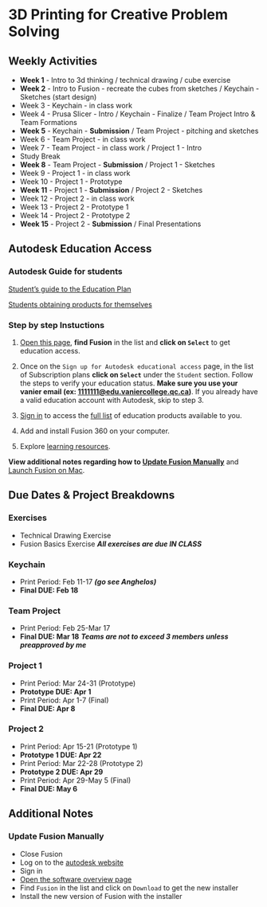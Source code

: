 # 3D Printing for Creative Problem Solving

## Weekly Activities

- **Week 1** - Intro to 3d thinking / technical drawing / cube exercise
- **Week 2** - Intro to Fusion - recreate the cubes from sketches / Keychain - Sketches (start design)
- Week 3 - Keychain - in class work
- Week 4 - Prusa Slicer - Intro / Keychain - Finalize / Team Project Intro & Team Formations
- **Week 5** - Keychain - **Submission** / Team Project - pitching and sketches
- Week 6 - Team Project - in class work
- Week 7 - Team Project - in class work / Project 1 - Intro
- Study Break
- **Week 8** - Team Project - **Submission** / Project 1 - Sketches
- Week 9 - Project 1 - in class work
- Week 10 - Project 1 - Prototype
- **Week 11** - Project 1 - **Submission** / Project 2 - Sketches
- Week 12 - Project 2 - in class work
- Week 13 - Project 2 - Prototype 1
- Week 14 - Project 2 - Prototype 2
- **Week 15** - Project 2 - **Submission** / Final Presentations

## Autodesk Education Access

### Autodesk Guide for students

[Student’s guide to the Education Plan](https://www.autodesk.com/support/account/education/onboarding/students-guide)

[Students obtaining products for themselves](https://www.autodesk.com/support/account/education/onboarding/students-guide#title-3383ce4c81)

### Step by step Instuctions

1. [Open this page](https://www.autodesk.com/education/edu-software/overview), **find Fusion** in the list and **click on `Select`** to get education access.

2. Once on the `Sign up for Autodesk educational access` page, in the list of Subscription plans **click on `Select`** under the `Student` section. Follow the steps to verify your education status.
**Make sure you use your vanier email (ex: <1111111@edu.vaniercollege.qc.ca>)**.
If you already have a valid education account with Autodesk, skip to step 3.

3. [Sign in](https://accounts.autodesk.com/Authentication) to access the [full list](https://www.autodesk.com/education/edu-software/overview?sorting=featured&filters=individual) of education products available to you.

4. Add and install Fusion 360 on your computer.

5. Explore [learning resources](https://www.autodesk.com/products/fusion-360/resources).

**View additional notes regarding how to [Update Fusion Manually](#update-fusion-manually)**
and [Launch Fusion on Mac](#launch-fusion-on-mac).

<!-- ## Basics

- [Start a sketch on a plane or face](https://help.autodesk.com/view/fusion360/ENU/?guid=GUID-88CC0E51-AD05-4028-BF59-FACA5EC0FA2B)
- [Solids from sketches](https://help.autodesk.com/view/fusion360/ENU/?guid=SLD-CREATE-SOLID-FROM-SKETCH)
- [Combine bodies/components](https://www.autodesk.com/support/technical/article/caas/sfdcarticles/sfdcarticles/How-to-join-or-combine-bodies-in-Fusion-360.html) -->

<!-- ## Youtube tutorials

- [Hinge Joints in Fusion 360](https://www.youtube.com/watch?v=gGgmA1WZESs)
- [Gears in Fusion 360](https://www.youtube.com/watch?v=B8A_11o7QZ0) -->

<!-- ## Motion

- [Create new components from existing bodies](https://help.autodesk.com/view/fusion360/ENU/?guid=GUID-5966BF6B-4135-49B3-B5BF-29A6577C9E72)
- [Ground a component](https://help.autodesk.com/view/fusion360/ENU/?guid=ASM-PIN-COMMAND)
- [Joints](https://help.autodesk.com/view/fusion360/ENU/?guid=ASM-JOINTS)
- [Create a joint](https://help.autodesk.com/view/fusion360/ENU/?guid=ASM-CREATE-JOINT)
- [Motion Link reference](https://help.autodesk.com/view/fusion360/ENU/?guid=GUID-074622A9-EC62-4A2E-9BBC-DB61748C869F) -->

<!-- ## Tips and Tricks

[Design Tips for 3D Printing](https://imgur.com/gallery/SqIdFwB)

![Design Tips for 3D Printing](/resources/design-tips-3d-printing.jpg) -->

## Due Dates & Project Breakdowns

### Exercises

- Technical Drawing Exercise
- Fusion Basics Exercise
***All exercises are due IN CLASS***

### Keychain

- Print Period: Feb 11-17 ***(go see Anghelos)***
- **Final DUE: Feb 18**

### Team Project

- Print Period: Feb 25-Mar 17
- **Final DUE: Mar 18**
***Teams are not to exceed 3 members unless preapproved by me***

### Project 1

- Print Period: Mar 24-31 (Prototype)
- **Prototype DUE: Apr 1**
- Print Period: Apr 1-7 (Final)
- **Final DUE: Apr 8**

### Project 2

- Print Period: Apr 15-21 (Prototype 1)
- **Prototype 1 DUE: Apr 22**
- Print Period: Mar 22-28 (Prototype 2)
- **Prototype 2 DUE: Apr 29**
- Print Period: Apr 29-May 5 (Final)
- **Final DUE: May 6**

## Additional Notes

### Update Fusion Manually

- Close Fusion
- Log on to the [autodesk website](https://www.autodesk.com/)
- Sign in
- [Open the software overview page](https://www.autodesk.com/education/edu-software/overview)
- Find `Fusion` in the list and click on `Download` to get the new installer
- Install the new version of Fusion with the installer

<!-- ### Launch Fusion on Mac

- Open `Finder`
- In the `top menu bar`, click on `Go`
- **Hold down** the `Option` key, and click on `Library`
- Navigate to `Application Support > Autodesk > webdeploy > production`
- Double-click on `Autodesk Fusion 360.app` to open
- You can also create a shortcut to the desktop to make things easier -->
